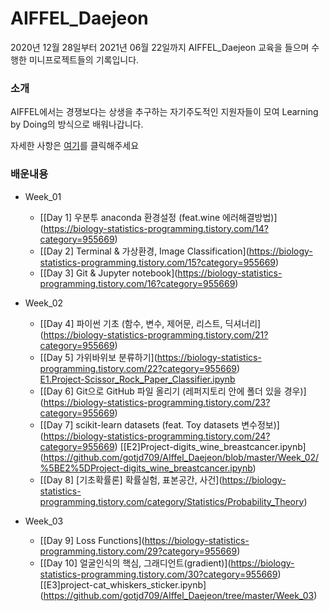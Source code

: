 AIFFEL_Daejeon
===

2020년 12월 28일부터 2021년 06월 22일까지 AIFFEL_Daejeon 교육을 들으며 수행한 미니프로젝트들의 기록입니다.

### 소개
AIFFEL에서는 경쟁보다는 상생을 추구하는 자기주도적인 지원자들이 모여 Learning by Doing의 방식으로 배워나갑니다.

자세한 사항은 [여기](https://dj.aiffel.io/)를 클릭해주세요

### 배운내용

* Week_01
	* [\[Day 1] 우분투 anaconda 환경설정 (feat.wine 에러해결방법)](https://biology-statistics-programming.tistory.com/14?category=955669)  
	* [\[Day 2] Terminal & 가상환경, Image Classification](https://biology-statistics-programming.tistory.com/15?category=955669) 
	* [\[Day 3] Git & Jupyter notebook](https://biology-statistics-programming.tistory.com/16?category=955669)  

* Week_02
	* [\[Day 4] 파이썬 기초 (함수, 변수, 제어문, 리스트, 딕셔너리](https://biology-statistics-programming.tistory.com/21?category=955669)  
	* [\[Day 5] 가위바위보 분류하기](https://biology-statistics-programming.tistory.com/22?category=955669)  
		   [E1.Project-Scissor_Rock_Paper_Classifier.ipynb](https://github.com/gotjd709/AIffel_Daejeon/blob/master/Week_02/%20E1.Project-Scissor_Rock_Paper_Classifier.ipynb)  
	* [\[Day 6] Git으로 GitHub 파일 올리기 (레퍼지토리 안에 폴더 있을 경우)](https://biology-statistics-programming.tistory.com/23?category=955669)  
	* [\[Day 7] scikit-learn datasets (feat. Toy datasets 변수정보)](https://biology-statistics-programming.tistory.com/24?category=955669) 
		  [\[E2]Project-digits_wine_breastcancer.ipynb](https://github.com/gotjd709/AIffel_Daejeon/blob/master/Week_02/%5BE2%5DProject-digits_wine_breastcancer.ipynb)  
	* [\[Day 8] \[기초확률론] 확률실험, 표본공간, 사건](https://biology-statistics-programming.tistory.com/category/Statistics/Probability_Theory)  

* Week_03
	* [\[Day 9] Loss Functions](https://biology-statistics-programming.tistory.com/29?category=955669)  
	* [\[Day 10] 얼굴인식의 핵심, 그래디언트(gradient)](https://biology-statistics-programming.tistory.com/30?category=955669)  
		   [\[E3]project-cat_whiskers_sticker.ipynb](https://github.com/gotjd709/AIffel_Daejeon/tree/master/Week_03)

